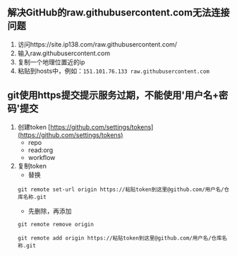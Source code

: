 ## 解决GitHub的raw.githubusercontent.com无法连接问题

1. 访问https://site.ip138.com/raw.githubusercontent.com/
2. 输入raw.githubusercontent.com
3. 复制一个地理位置近的ip
4. 粘贴到hosts中，例如：`151.101.76.133 raw.githubusercontent.com`

## git使用https提交提示服务过期，不能使用'用户名+密码'提交
1. 创建token [https://github.com/settings/tokens](https://github.com/settings/tokens)
    - repo
    - read:org
    - workflow
2. 复制token
    - 替换
    ```shell
    git remote set-url origin https://粘贴token到这里@github.com/用户名/仓库名称.git
    ```
    - 先删除，再添加
    ```shell
    git remote remove origin

    git remote add origin https://粘贴token到这里@github.com/用户名/仓库名称.git
    ```
